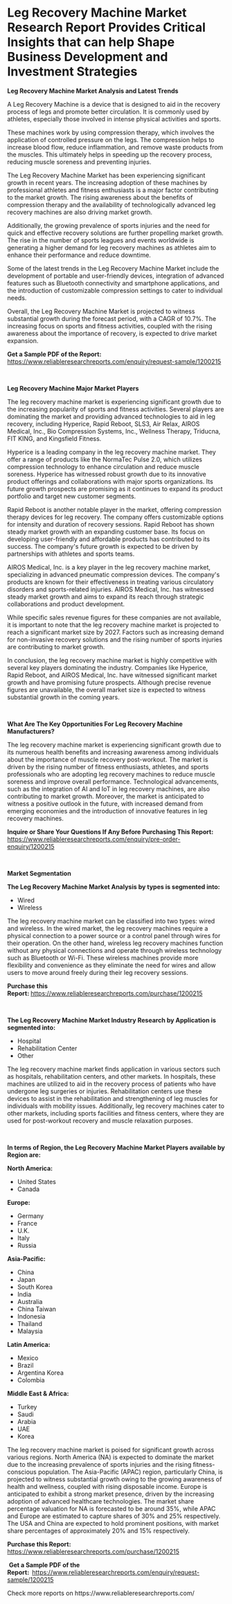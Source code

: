 <p><h1>Leg Recovery Machine Market Research Report Provides Critical Insights that can help Shape Business Development and Investment Strategies</h1></p><p><strong>Leg Recovery Machine Market Analysis and Latest Trends</strong></p>
<p><p>A Leg Recovery Machine is a device that is designed to aid in the recovery process of legs and promote better circulation. It is commonly used by athletes, especially those involved in intense physical activities and sports.</p><p>These machines work by using compression therapy, which involves the application of controlled pressure on the legs. The compression helps to increase blood flow, reduce inflammation, and remove waste products from the muscles. This ultimately helps in speeding up the recovery process, reducing muscle soreness and preventing injuries.</p><p>The Leg Recovery Machine Market has been experiencing significant growth in recent years. The increasing adoption of these machines by professional athletes and fitness enthusiasts is a major factor contributing to the market growth. The rising awareness about the benefits of compression therapy and the availability of technologically advanced leg recovery machines are also driving market growth.</p><p>Additionally, the growing prevalence of sports injuries and the need for quick and effective recovery solutions are further propelling market growth. The rise in the number of sports leagues and events worldwide is generating a higher demand for leg recovery machines as athletes aim to enhance their performance and reduce downtime.</p><p>Some of the latest trends in the Leg Recovery Machine Market include the development of portable and user-friendly devices, integration of advanced features such as Bluetooth connectivity and smartphone applications, and the introduction of customizable compression settings to cater to individual needs.</p><p>Overall, the Leg Recovery Machine Market is projected to witness substantial growth during the forecast period, with a CAGR of 10.7%. The increasing focus on sports and fitness activities, coupled with the rising awareness about the importance of recovery, is expected to drive market expansion.</p></p>
<p><strong>Get a Sample PDF of the Report:&nbsp;</strong> <a href="https://www.reliableresearchreports.com/enquiry/request-sample/1200215">https://www.reliableresearchreports.com/enquiry/request-sample/1200215</a></p>
<p>&nbsp;</p>
<p><strong>Leg Recovery Machine Major Market Players</strong></p>
<p><p>The leg recovery machine market is experiencing significant growth due to the increasing popularity of sports and fitness activities. Several players are dominating the market and providing advanced technologies to aid in leg recovery, including Hyperice, Rapid Reboot, SLS3, Air Relax, AIROS Medical, Inc., Bio Compression Systems, Inc., Wellness Therapy, Triducna, FIT KING, and Kingsfield Fitness.</p><p>Hyperice is a leading company in the leg recovery machine market. They offer a range of products like the NormaTec Pulse 2.0, which utilizes compression technology to enhance circulation and reduce muscle soreness. Hyperice has witnessed robust growth due to its innovative product offerings and collaborations with major sports organizations. Its future growth prospects are promising as it continues to expand its product portfolio and target new customer segments.</p><p>Rapid Reboot is another notable player in the market, offering compression therapy devices for leg recovery. The company offers customizable options for intensity and duration of recovery sessions. Rapid Reboot has shown steady market growth with an expanding customer base. Its focus on developing user-friendly and affordable products has contributed to its success. The company's future growth is expected to be driven by partnerships with athletes and sports teams.</p><p>AIROS Medical, Inc. is a key player in the leg recovery machine market, specializing in advanced pneumatic compression devices. The company's products are known for their effectiveness in treating various circulatory disorders and sports-related injuries. AIROS Medical, Inc. has witnessed steady market growth and aims to expand its reach through strategic collaborations and product development.</p><p>While specific sales revenue figures for these companies are not available, it is important to note that the leg recovery machine market is projected to reach a significant market size by 2027. Factors such as increasing demand for non-invasive recovery solutions and the rising number of sports injuries are contributing to market growth.</p><p>In conclusion, the leg recovery machine market is highly competitive with several key players dominating the industry. Companies like Hyperice, Rapid Reboot, and AIROS Medical, Inc. have witnessed significant market growth and have promising future prospects. Although precise revenue figures are unavailable, the overall market size is expected to witness substantial growth in the coming years.</p></p>
<p>&nbsp;</p>
<p><strong>What Are The Key Opportunities For Leg Recovery Machine Manufacturers?</strong></p>
<p><p>The leg recovery machine market is experiencing significant growth due to its numerous health benefits and increasing awareness among individuals about the importance of muscle recovery post-workout. The market is driven by the rising number of fitness enthusiasts, athletes, and sports professionals who are adopting leg recovery machines to reduce muscle soreness and improve overall performance. Technological advancements, such as the integration of AI and IoT in leg recovery machines, are also contributing to market growth. Moreover, the market is anticipated to witness a positive outlook in the future, with increased demand from emerging economies and the introduction of innovative features in leg recovery machines.</p></p>
<p><strong>Inquire or Share Your Questions If Any Before Purchasing This Report:</strong> <a href="https://www.reliableresearchreports.com/enquiry/pre-order-enquiry/1200215">https://www.reliableresearchreports.com/enquiry/pre-order-enquiry/1200215</a></p>
<p>&nbsp;</p>
<p><strong>Market Segmentation</strong></p>
<p><strong>The Leg Recovery Machine Market Analysis by types is segmented into:</strong></p>
<p><ul><li>Wired</li><li>Wireless</li></ul></p>
<p><p>The leg recovery machine market can be classified into two types: wired and wireless. In the wired market, the leg recovery machines require a physical connection to a power source or a control panel through wires for their operation. On the other hand, wireless leg recovery machines function without any physical connections and operate through wireless technology such as Bluetooth or Wi-Fi. These wireless machines provide more flexibility and convenience as they eliminate the need for wires and allow users to move around freely during their leg recovery sessions.</p></p>
<p><strong>Purchase this Report:&nbsp;</strong><a href="https://www.reliableresearchreports.com/purchase/1200215">https://www.reliableresearchreports.com/purchase/1200215</a></p>
<p>&nbsp;</p>
<p><strong>The Leg Recovery Machine Market Industry Research by Application is segmented into:</strong></p>
<p><ul><li>Hospital</li><li>Rehabilitation Center</li><li>Other</li></ul></p>
<p><p>The leg recovery machine market finds application in various sectors such as hospitals, rehabilitation centers, and other markets. In hospitals, these machines are utilized to aid in the recovery process of patients who have undergone leg surgeries or injuries. Rehabilitation centers use these devices to assist in the rehabilitation and strengthening of leg muscles for individuals with mobility issues. Additionally, leg recovery machines cater to other markets, including sports facilities and fitness centers, where they are used for post-workout recovery and muscle relaxation purposes.</p></p>
<p>&nbsp;</p>
<p><strong>In terms of Region, the Leg Recovery Machine Market Players available by Region are:</strong></p>
<p>
    <p> <strong> North America: </strong>
        <ul>
            <li>United States</li>
            <li>Canada</li>
        </ul>
        </p> 
    <p> <strong> Europe: </strong>
        <ul>
            <li>Germany</li>
            <li>France</li>
            <li>U.K.</li>
            <li>Italy</li>
            <li>Russia</li>
        </ul>
        </p> 
    <p> <strong> Asia-Pacific: </strong>
        <ul>
            <li>China</li>
            <li>Japan</li>
            <li>South Korea</li>
            <li>India</li>
            <li>Australia</li>
            <li>China Taiwan</li>
            <li>Indonesia</li>
            <li>Thailand</li>
            <li>Malaysia</li>
        </ul>
        </p> 
    <p> <strong> Latin America: </strong>
        <ul>
            <li>Mexico</li>
            <li>Brazil</li>
            <li>Argentina Korea</li>
            <li>Colombia</li>
        </ul>
        </p> 
    <p> <strong> Middle East & Africa: </strong>
        <ul>
            <li>Turkey</li>
            <li>Saudi</li>
            <li>Arabia</li>
            <li>UAE</li>
            <li>Korea</li>
        </ul>
    </p>
    </p>
<p><p>The leg recovery machine market is poised for significant growth across various regions. North America (NA) is expected to dominate the market due to the increasing prevalence of sports injuries and the rising fitness-conscious population. The Asia-Pacific (APAC) region, particularly China, is projected to witness substantial growth owing to the growing awareness of health and wellness, coupled with rising disposable income. Europe is anticipated to exhibit a strong market presence, driven by the increasing adoption of advanced healthcare technologies. The market share percentage valuation for NA is forecasted to be around 35%, while APAC and Europe are estimated to capture shares of 30% and 25% respectively. The USA and China are expected to hold prominent positions, with market share percentages of approximately 20% and 15% respectively.</p></p>
<p><strong>Purchase this Report: </strong><a href="https://www.reliableresearchreports.com/purchase/1200215">https://www.reliableresearchreports.com/purchase/1200215</a></p>
<p>&nbsp;<strong>Get a Sample PDF of the Report:&nbsp;&nbsp;</strong><a href="https://www.reliableresearchreports.com/enquiry/request-sample/1200215">https://www.reliableresearchreports.com/enquiry/request-sample/1200215</a></p>
<p><strong></strong></p>
<p>Check more reports on https://www.reliableresearchreports.com/</p>